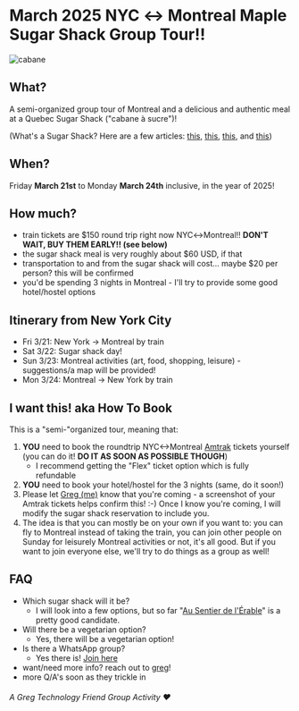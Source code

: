 # March 2025 NYC ↔ Montreal Maple Sugar Shack Group Tour!!

![cabane](https://github.com/user-attachments/assets/69ed7915-4844-4c12-8bfe-c6aa3fefdb03)

## What?

A semi-organized group tour of Montreal and a delicious and authentic meal at a Quebec Sugar Shack ("cabane à sucre")!

(What's a Sugar Shack? Here are a few articles: [this](https://www.quebec-cite.com/en/restaurants-quebec-city/sugar-shacks), [this](https://www.mtl.org/en/experience/sugar-shack-101), [this](https://urbanguidequebec.com/cabanes-a-sucre-a-guide-to-quebec-sugar-shacks/), and [this](https://www.jumpstreet.com/blog/traditional-french-canadian-sugar-shack-meal))

## When?

Friday **March 21st** to Monday **March 24th** inclusive, in the year of 2025!

## How much?

- train tickets are $150 round trip right now NYC↔Montreal!! **DON'T WAIT, BUY THEM EARLY!! (see below)**
- the sugar shack meal is very roughly about $60 USD, if that
- transportation to and from the sugar shack will cost... maybe $20 per person? this will be confirmed
- you'd be spending 3 nights in Montreal - I'll try to provide some good hotel/hostel options

## Itinerary from New York City

- Fri 3/21: New York → Montreal by train
- Sat 3/22: Sugar shack day!
- Sun 3/23: Montreal activities (art, food, shopping, leisure) - suggestions/a map will be provided!
- Mon 3/24: Montreal → New York by train

## I want this! aka How To Book

This is a "semi-"organized tour, meaning that:

1. **YOU** need to book the roundtrip NYC<->Montreal [Amtrak](https://www.amtrak.com/home.html) tickets yourself (you can do it! **DO IT AS SOON AS POSSIBLE THOUGH**)
   - I recommend getting the "Flex" ticket option which is fully refundable
2. **YOU** need to book your hotel/hostel for the 3 nights (same, do it soon!)
3. Please let <a href="mailto:hi@greg.technology">Greg (me)</a> know that you're coming - a screenshot of your Amtrak tickets helps confirm this! :-) Once I know you're coming, I will modify the sugar shack reservation to include you.
4. The idea is that you can mostly be on your own if you want to: you can fly to Montreal instead of taking the train, you can join other people on Sunday for leisurely Montreal activities or not, it's all good. But if you want to join everyone else, we'll try to do things as a group as well!

## FAQ

- Which sugar shack will it be?
  - I will look into a few options, but so far "[Au Sentier de l'Érable](https://maps.app.goo.gl/6ejXwmCBAzsTNUN79)" is a pretty good candidate.
- Will there be a vegetarian option?
  - Yes, there will be a vegetarian option!
- Is there a WhatsApp group?
  - Yes there is! [Join here](https://chat.whatsapp.com/CeiBCn1s6h8KticJuDiXCp)
- want/need more info? reach out to <a href="mailto:hi@greg.technology">greg</a>!
- more Q/A's soon as they trickle in

###### A Greg Technology Friend Group Activity ❤️
